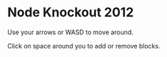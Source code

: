 Node Knockout 2012
==================

Use your arrows or WASD to move around.

Click on space around you to add or remove blocks. 